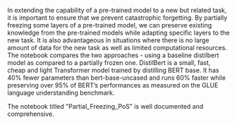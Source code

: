 In extending the capability of a pre-trained model to a new but related task, it is important to ensure that we prevent catastrophic forgetting. By partially freezing some layers of a pre-trained model, we can preserve existing knowledge from the pre-trained models while adapting specific layers to the new task. It is also advantageous in situations where there is no large amount of data for the new task as well as limited computational resources. The notebook compares the two approaches - using a baseline distilbert model as compared to a partially frozen one. DistilBert is a small, fast, cheap and light Transformer model trained by distilling BERT base. It has 40\% fewer parameters than bert-base-uncased and runs 60\% faster while preserving over 95\% of BERT’s performances as measured on the GLUE language understanding benchmark.

The notebook titled "Partial_Freezing_PoS" is well documented and comprehensive. 
